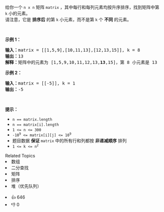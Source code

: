 <p>给你一个 <code>n x n</code><em> </em>矩阵 <code>matrix</code> ，其中每行和每列元素均按升序排序，找到矩阵中第 <code>k</code> 小的元素。<br />
请注意，它是 <strong>排序后</strong> 的第 <code>k</code> 小元素，而不是第 <code>k</code> 个 <strong>不同</strong> 的元素。</p>

<p> </p>

<p><strong>示例 1：</strong></p>

<pre>
<strong>输入：</strong>matrix = [[1,5,9],[10,11,13],[12,13,15]], k = 8
<strong>输出：</strong>13
<strong>解释：</strong>矩阵中的元素为 [1,5,9,10,11,12,13,<strong>13</strong>,15]，第 8 小元素是 13
</pre>

<p><strong>示例 2：</strong></p>

<pre>
<strong>输入：</strong>matrix = [[-5]], k = 1
<strong>输出：</strong>-5
</pre>

<p> </p>

<p><strong>提示：</strong></p>

<ul>
	<li><code>n == matrix.length</code></li>
	<li><code>n == matrix[i].length</code></li>
	<li><code>1 <= n <= 300</code></li>
	<li><code>-10<sup>9</sup> <= matrix[i][j] <= 10<sup>9</sup></code></li>
	<li>题目数据 <strong>保证</strong> <code>matrix</code> 中的所有行和列都按 <strong>非递减顺序</strong> 排列</li>
	<li><code>1 <= k <= n<sup>2</sup></code></li>
</ul>
<div><div>Related Topics</div><div><li>数组</li><li>二分查找</li><li>矩阵</li><li>排序</li><li>堆（优先队列）</li></div></div><br><div><li>👍 646</li><li>👎 0</li></div>